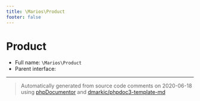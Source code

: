 ```yaml
---
title: \Marios\Product
footer: false
---
```


# Product





* Full name: `\Marios\Product`
* Parent interface: [](../../classes.md)





---
> Automatically generated from source code comments on 2020-06-18 using [phpDocumentor](http://www.phpdoc.org/) and [dmarkic/phpdoc3-template-md](https://github.com/dmarkic/phpdoc3-template-md)
